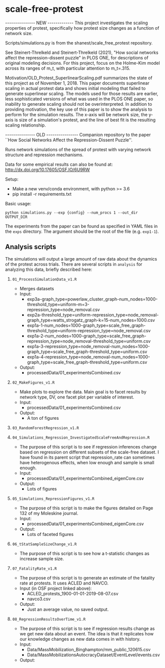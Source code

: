 # scale-free-protest


--------------- NEW -------------
This project investigates the scaling properties of protest, specifically how protest size changes as a function of network size.

Scripts/simulations.py is from the shanest/scale_free_protest repository.

See Steinert-Threlkeld and Steinert-Threlkeld (2021),  "How social networks affect the repression-dissent puzzle" in  PLOS ONE, for descriptions of original modeling decisions.  For this project, focus on the Holme-Kim model across its ranges of m_t, with particular attention to m_t=.315.

Motivation/OLD_Protest_SuperlinearScaling.pdf summarizes the state of this project as of November 1, 2018.  This paper documents superlinear scaling in actual protest data and shows initial modeling that failed to generate superlinear scaling.  The models used for those results are earlier, less sophisticated versions of what was used in the PLOS ONE paper, so inability to generate scaling should not be overinterpreted.  In addition to providing motivation, the key use of this paper is to show the analysis to perform for the simulation results.  The x-axis will be network size, the y-axis is size of a simulation's protest, and the line of best fit is the resulting scaling relationship.


--------------- OLD ----------------
Companion repository to the paper ``How Social Networks Affect the Repression-Dissent Puzzle''.

Runs network simulations of the spread of protest with varying network structure and repression mechanisms.

Data for some empirical results can also be found at: http://dx.doi.org/10.17605/OSF.IO/6U9RW

Setup:
* Make a new venv/conda environment, with python >= 3.6
* pip install -r requirements.txt

Basic usage:

```
python simulations.py --exp {config} --num_procs 1 --out_dir OUTPUT_DIR
```

The experiments from the paper can be found as specified in YAML files in the `exps` directory.  The argument should be the root of the file (e.g. `exp1-1`).


## Analysis scripts

The simulations will output a large amount of raw data about the dynamics of the protest across trials.  There are several scripts in `analysis` for analyzing this data, briefly described here:

1. `01_ProcessSimulationData_v1.R`
	- Merges datasets
	- Input:
		- exp3a-graph_type=powerlaw_cluster_graph-num_nodes=1000-threshold_type=uniform-m=3-repression_type=node_removal.csv
		- exp2a-threshold_type=uniform-repression_type=node_removal-graph_type=watts_strogatz_graph-k=15-num_nodes=1000.csv
		- exp1a-1-num_nodes=1000-graph_type=scale_free_graph-threshold_type=uniform-repression_type=node_removal.csv
		- exp1a-2-num_nodes=1000-graph_type=scale_free_graph-repression_type=node_removal-threshold_type=uniform.csv
		- exp1a-3-repression_type=node_removal-num_nodes=1000-graph_type=scale_free_graph-threshold_type=uniform.csv
		- exp1a-4-repression_type=node_removal-num_nodes=1000-graph_type=scale_free_graph-threshold_type=uniform.csv
	- Output:
		- processedData/01_experimentsCombined.csv

2. `02_MakeFigures_v1.R`
	- Make plots to explore the data.  Main goal is to facet results by network type, DV, one facet plot per variable of interest.
	- Input:
		- processedData/01_experimentsCombined.csv
	- Output:
		- A ton of figures

3. `03_RandomForestRegression_v1.R`

4. `04_Simulations_Regression_InvestigatedScaleFreeAndRepression.R`
	- The purpose of this script is to see if regression inferences change based on regression on different subsets of the scale-free dataset.  I have found in its parent script that repression_rate can sometimes have heterogenous effects, when low enough and sample is small enough.
	- Input:
		- processedData/01_experimentsCombined_eigenCore.csv
	- Output:
		- Lots of figures

5. `05_Simulations_RepressionFigures_v1.R`
	- The purpose of this script is to make the figures detailed on Page 132 of my Moleskine journal.
	- Input:
		- processedData/01_experimentsCombined_eigenCore.csv
	- Output:
		- Lots of faceted figures

6. `06_tStatSampleSizeChange_v1.R`
	- The purpose of this script is to see how a t-statistic changes as increase sample size.

7. `07_FatalityRate_v1.R`
	- The purpose of this script is to generate an estimate of the fatality rate at protests.  It uses ACLED and NAVCO.
	- Input (in OSF project linked above):
		- ACLED_protests_1900-01-01-2019-08-07.csv
		- navco3.csv
	- Output:
		- Just an average value, no saved output.

8. `08_RegressionResultsOverTime_v1.R`
	- The purpose of this script is to see if regression results change as we get new data about an event.  The idea is that it replicates how our knowledge changes as new data comes in with history.  
	- Input:
		- Data/MassMobilization_Binghampton/mm_public_120615.csv
		- Data/MassMobilizationsAutocracyDataset/EventLevel/events.csv
	- Output:
